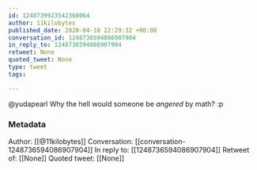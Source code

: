 ```yaml
---
id: 1248739923542360064
author: 11kilobytes
published_date: 2020-04-10 22:29:32 +00:00
conversation_id: 1248736594086907904
in_reply_to: 1248736594086907904
retweet: None
quoted_tweet: None
type: tweet
tags:

---
```


@yudapearl Why the hell would someone be *angered* by math? :p

### Metadata

Author: [[@11kilobytes]]
Conversation: [[conversation-1248736594086907904]]
In reply to: [[1248736594086907904]]
Retweet of: [[None]]
Quoted tweet: [[None]]
